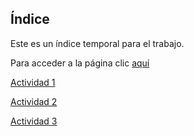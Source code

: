 ## Índice

Este es un índice temporal para el trabajo.

Para acceder a la página clic [aquí](https://nswhuei.github.io/reto3/inicio)

[Actividad 1](ActividadRQ5.1.md)

[Actividad 2](ActividadRQ5.2.md)

[Actividad 3](ActividadRQ5.3.md)
